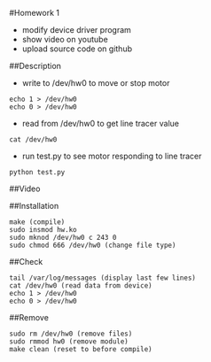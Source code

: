 #Homework 1
* modify device driver program
* show video on youtube
* upload source code on github

##Description
* write to /dev/hw0 to move or stop motor
```
echo 1 > /dev/hw0
echo 0 > /dev/hw0
```
* read from /dev/hw0 to get line tracer value
```
cat /dev/hw0
```
* run test.py to see motor responding to line tracer
```
python test.py
```

##Video

##Installation
```
make (compile)
sudo insmod hw.ko
sudo mknod /dev/hw0 c 243 0
sudo chmod 666 /dev/hw0 (change file type)

```

##Check
```
tail /var/log/messages (display last few lines)
cat /dev/hw0 (read data from device)
echo 1 > /dev/hw0
echo 0 > /dev/hw0
```

##Remove
```
sudo rm /dev/hw0 (remove files)
sudo rmmod hw0 (remove module)
make clean (reset to before compile)
```
